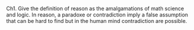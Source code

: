 Ch1. 
Give the definition of reason as the amalgamations of math science and logic.  In reason, a paradoxe or contradiction imply a false assumption that can be hard to find but in the human mind contradiction are possible.